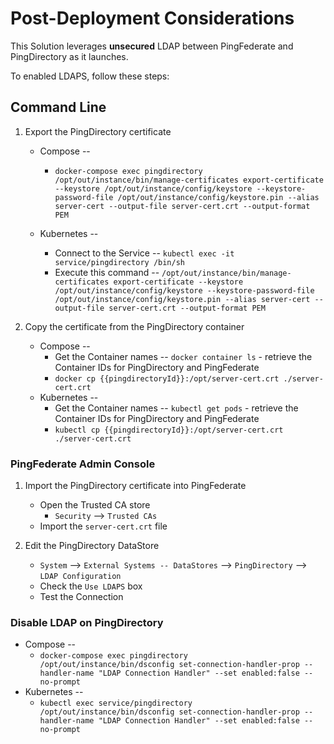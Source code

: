 # Post-Deployment Considerations

This Solution leverages **unsecured** LDAP between PingFederate and PingDirectory as it launches.  

To enabled LDAPS, follow these steps:

## **Command Line**

1. Export the PingDirectory certificate

    * Compose --
       * `docker-compose exec pingdirectory /opt/out/instance/bin/manage-certificates export-certificate --keystore /opt/out/instance/config/keystore --keystore-password-file /opt/out/instance/config/keystore.pin --alias server-cert --output-file server-cert.crt --output-format PEM`

    * Kubernetes --
       * Connect to the Service -- `kubectl exec -it service/pingdirectory /bin/sh`
       * Execute this command -- `/opt/out/instance/bin/manage-certificates export-certificate --keystore /opt/out/instance/config/keystore --keystore-password-file /opt/out/instance/config/keystore.pin --alias server-cert --output-file server-cert.crt --output-format PEM`

2. Copy the certificate from the PingDirectory container

    * Compose --
      * Get the Container names -- `docker container ls` - retrieve the Container IDs for PingDirectory and PingFederate
      * `docker cp {{pingdirectoryId}}:/opt/server-cert.crt ./server-cert.crt`
    * Kubernetes --
      * Get the Container names -- `kubectl get pods` - retrieve the Container IDs for PingDirectory and PingFederate
      * `kubectl cp {{pingdirectoryId}}:/opt/server-cert.crt ./server-cert.crt`

### **PingFederate Admin Console**

1. Import the PingDirectory certificate into PingFederate
    * Open the Trusted CA store
      * `Security` --> `Trusted CAs`
    * Import the `server-cert.crt` file

2. Edit the PingDirectory DataStore
    * `System` --> `External Systems -- DataStores` --> `PingDirectory` --> `LDAP Configuration`
    * Check the `Use LDAPS` box
    * Test the Connection

### **Disable LDAP on PingDirectory**

* Compose --
  * `docker-compose exec pingdirectory /opt/out/instance/bin/dsconfig set-connection-handler-prop --handler-name "LDAP Connection Handler" --set enabled:false --no-prompt`
* Kubernetes --
  * `kubectl exec service/pingdirectory /opt/out/instance/bin/dsconfig set-connection-handler-prop --handler-name "LDAP Connection Handler" --set enabled:false --no-prompt`
  